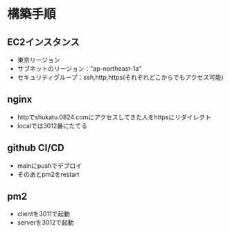 # 構築手順  
## EC2インスタンス
 - 東京リージョン
 - サブネットのリージョン："ap-northeast-1a"
 - セキュリティグループ：ssh,http,https(それぞれどこからでもアクセス可能)

## nginx
 - httpでshukatu.0824.comにアクセスしてきた人をhttpsにリダイレクト
 - localでは3012番にたてる

## github CI/CD
- mainにpushでデプロイ
- そのあとpm2をrestart

## pm2
- clientを3011で起動
- serverを3012で起動
